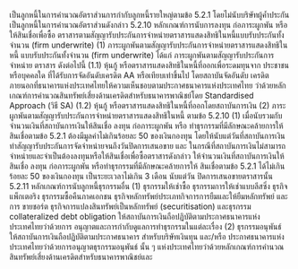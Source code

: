 เป็นลูกหนี้ในการคำนวณอัตราส่วนการกำกับลูกหนี้รายใหญ่ตามข้อ 5.2.1 โดยไม่นับบริษัทผู้ค้ำประกัน
เป็นลูกหนี้ในการคำนวณอัตราส่วนดังกล่าว
5.2.10 หลักเกณฑ์การนับการลงทุน ก่อภาระผูกพัน หรือให้สินเชื่อเพื่อซื้อ
ตราสารตามสัญญารับประกันการจำหน่ายตราสารแสดงสิทธิในหนี้แบบรับประกันทั้งจำนวน
(firm underwrite)
(1) ภาระผูกพันตามสัญญารับประกันการจำหน่ายตราสารแสดงสิทธิในหนี้
แบบรับประกันทั้งจํานวน (firm underwrite) ได้แก่ ภาระผูกพันตามสัญญารับประกันการจำหน่าย
ตราสาร ดังต่อไปนี้
(1.1) หุ้นกู้ หรือตราสารแสดงสิทธิในหนี้ที่ออกเพื่อระดมทุนจาก
ประชาชนหรือบุคคลใด ที่ได้รับการจัดอันดับเครดิต AA หรือเทียบเท่าขึ้นไป โดยสถาบันจัดอันดับ
เครดิตภายนอกที่ธนาคารแห่งประเทศไทยให้ความเห็นชอบตามประกาศธนาคารแห่งประเทศไทย
ว่าด้วยหลักเกณฑ์การคำนวณสินทรัพย์เสี่ยงด้านเครดิตสำหรับธนาคารพาณิชย์โดย Standardised
Approach (วิธี SA)
(1.2) หุ้นกู้ หรือตราสารแสดงสิทธิในหนี้ที่ออกโดยสถาบันการเงิน
(2) ภาระผูกพันตามสัญญารับประกันการจำหน่ายตราสารแสดงสิทธิในหนี้
ตามข้อ 5.2.10 (1) เมื่อนับรวมกับจำนวนเงินที่สถาบันการเงินให้สินเชื่อ ลงทุน ก่อภาระผูกพัน หรือ
ทำธุรกรรมที่มีลักษณะคล้ายการให้สินเชื่อตามข้อ 5.2.1 ต้องมีมูลค่าไม่เกินร้อยละ 50 ของเงินกองทุน
โดยให้นับแต่วันที่สถาบันการเงินทำสัญญารับประกันการจัดจำหน่ายจนถึงวันปิดการเสนอขาย และ
ในกรณีที่สถาบันการเงินไม่สามารถจำหน่ายและจำเป็นต้องลงทุนหรือให้สินเชื่อเพื่อซื้อตราสารดังกล่าว
ให้จำนวนเงินที่สถาบันการเงินให้สินเชื่อ ลงทุน ก่อภาระผูกพัน หรือทำธุรกรรมที่มีลักษณะคล้ายการให้
สินเชื่อตามข้อ 5.2.1 ได้ไม่เกินร้อยละ 50 ของเงินกองทุน เป็นระยะเวลาไม่เกิน 3 เดือน นับแต่วัน
ปิดการเสนอขายตราสารนั้น
5.2.11 หลักเกณฑ์การนับลูกหนี้ธุรกรรมอื่น
(1) ธุรกรรมให้เช่าซื้อ ธุรกรรมการให้เช่าแบบลีสซิ่ง ธุรกิจแพ็กเตอริง
ธุรกรรมซื้อคืนภาคเอกชน ธุรกิจหลักทรัพย์ประเภทกิจการการยืมและให้ยืมหลักทรัพย์ และการ
ขายชอร์ต ธุรกิจการแปลงสินทรัพย์เป็นหลักทรัพย์ (securitisation) และธุรกรรม collateralized
debt obligation ให้สถาบันการเงินถือปฏิบัติตามประกาศธนาคารแห่งประเทศไทยว่าด้วยการ
อนุญาตและการกํากับดูแลการทําธุรกรรมในแต่ละเรื่อง
(2) ธุรกรรมอนุพันธ์ ให้สถาบันการเงินถือปฏิบัติตามประกาศธนาคาร
สําหรับบริษัทเงินทุน และ/หรือ ประกาศธนาคารแห่งประเทศไทยว่าด้วยการอนุญาตธุรกรรมอนุพันธ์
นั้น ๆ
แห่งประเทศไทยว่าด้วยหลักเกณฑ์การคำนวณสินทรัพย์เสี่ยงด้านเครดิตสำหรับธนาคารพาณิชย์และ
